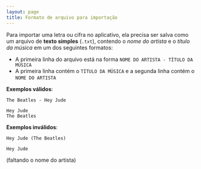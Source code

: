 ```yaml
---
layout: page
title: Formato de arquivo para importação
---
```


Para importar uma letra ou cifra no aplicativo, ela precisa ser salva como um arquivo de **texto simples** (`.txt`), contendo o *nome do artista* e o *título da música* em um dos seguintes formatos:

- A primeira linha do arquivo está na forma `NOME DO ARTISTA - TÍTULO DA MÚSICA`
- A primeira linha contém o `TÍTULO DA MÚSICA` e a segunda linha contém o `NOME DO ARTISTA`

**Exemplos válidos**:

```
The Beatles - Hey Jude
```

```
Hey Jude
The Beatles
```

**Exemplos inválidos**:

```
Hey Jude (The Beatles)
```

```
Hey Jude
```

(faltando o nome do artista)


